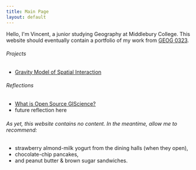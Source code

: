 ```yaml
---
title: Main Page
layout: default
---
```


Hello, I'm Vincent, a junior studying Geography at Middlebury College. This website should eventually contain a portfolio of my work from [GEOG 0323](https://gis4dev.github.io).

###### Projects
 - [Gravity Model of Spatial Interaction](gravity/gravity.md)

###### Reflections
 - [What is Open Source GIScience?](reflections/open-source.md)
 - future reflection here

###### As yet, this website contains no content. In the meantime, allow me to recommend:

 * strawberry almond-milk yogurt from the dining halls (when they open),
 * chocolate-chip pancakes,
 * and peanut butter & brown sugar sandwiches.
